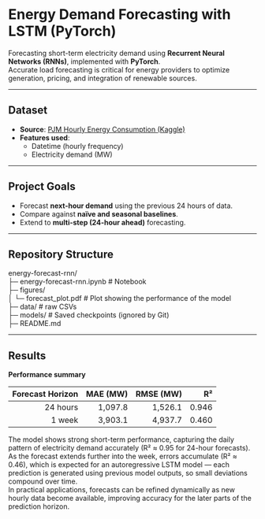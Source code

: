 # Energy Demand Forecasting with LSTM (PyTorch)

Forecasting short-term electricity demand using **Recurrent Neural Networks (RNNs)**, implemented with **PyTorch**.  
Accurate load forecasting is critical for energy providers to optimize generation, pricing, and integration of renewable sources.  

---

## Dataset
- **Source**: [PJM Hourly Energy Consumption (Kaggle)](https://www.kaggle.com/robikscube/hourly-energy-consumption)  
- **Features used**:  
  - Datetime (hourly frequency)  
  - Electricity demand (MW)  


---

## Project Goals
- Forecast **next-hour demand** using the previous 24 hours of data.  
- Compare against **naïve and seasonal baselines**.  
- Extend to **multi-step (24-hour ahead)** forecasting.  

---

## Repository Structure

energy-forecast-rnn/    
├─ energy-forecast-rnn.ipynb # Notebook     
├─ figures/     
│    └─ forecast_plot.pdf    # Plot showing the performance of the model    
├─ data/ # raw CSVs    
├─ models/  # Saved checkpoints (ignored by Git)    
├─ README.md    

---

## Results

**Performance summary**

| Forecast Horizon | MAE (MW) | RMSE (MW) | R² |
|------------------:|----------:|-----------:|----:|
| 24 hours          | 1,097.8  | 1,526.1    | 0.946 |
| 1 week            | 3,903.1  | 4,937.7    | 0.460 |

The model shows strong short-term performance, capturing the daily pattern of electricity demand accurately (R² ≈ 0.95 for 24-hour forecasts).  
As the forecast extends further into the week, errors accumulate (R² ≈ 0.46), which is expected for an autoregressive LSTM model — each prediction is generated using previous model outputs, so small deviations compound over time.  
In practical applications, forecasts can be refined dynamically as new hourly data become available, improving accuracy for the later parts of the prediction horizon.